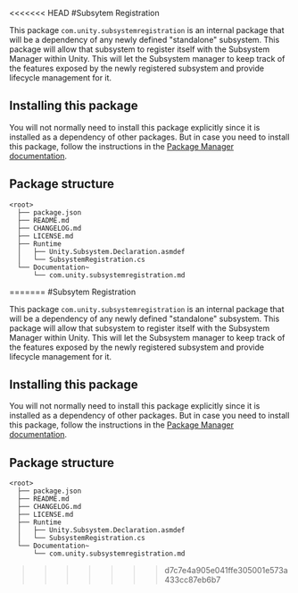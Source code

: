 <<<<<<< HEAD
#Subsytem Registration

This package `com.unity.subsystemregistration` is an internal package that will be a dependency of any newly defined "standalone" subsystem. This package will allow that subsystem to register itself with the Subsystem Manager within Unity.  This will let the Subsystem manager to keep track of the features exposed by the newly registered subsystem and provide lifecycle management for it.

## Installing this package

You will not normally need to install this package explicitly since it is installed as a dependency of other packages.  But in case you need to install this package, follow the instructions in the [Package Manager documentation](https://docs.unity3d.com/Packages/com.unity.package-manager-ui@latest/index.html).


## Package structure

```none
<root>
  ├── package.json
  ├── README.md
  ├── CHANGELOG.md
  ├── LICENSE.md
  ├── Runtime
  │   ├── Unity.Subsystem.Declaration.asmdef
  │   └── SubsystemRegistration.cs
  └── Documentation~
      └── com.unity.subsystemregistration.md
```

=======
#Subsytem Registration

This package `com.unity.subsystemregistration` is an internal package that will be a dependency of any newly defined "standalone" subsystem. This package will allow that subsystem to register itself with the Subsystem Manager within Unity.  This will let the Subsystem manager to keep track of the features exposed by the newly registered subsystem and provide lifecycle management for it.

## Installing this package

You will not normally need to install this package explicitly since it is installed as a dependency of other packages.  But in case you need to install this package, follow the instructions in the [Package Manager documentation](https://docs.unity3d.com/Packages/com.unity.package-manager-ui@latest/index.html).


## Package structure

```none
<root>
  ├── package.json
  ├── README.md
  ├── CHANGELOG.md
  ├── LICENSE.md
  ├── Runtime
  │   ├── Unity.Subsystem.Declaration.asmdef
  │   └── SubsystemRegistration.cs
  └── Documentation~
      └── com.unity.subsystemregistration.md
```

>>>>>>> d7c7e4a905e041ffe305001e573a433cc87eb6b7

